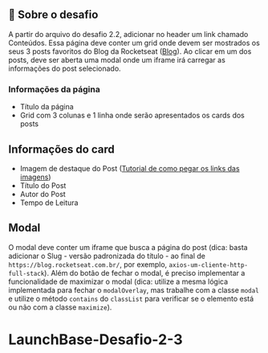 ## :rocket: Sobre o desafio

A partir do arquivo do desafio 2.2, adicionar no header um link chamado Conteúdos. Essa página deve conter um grid onde devem ser mostrados os seus 3 posts favoritos do Blog da Rocketseat ([Blog](https://blog.rocketseat.com.br)). Ao clicar em um dos posts, deve ser aberta uma modal onde um iframe irá carregar as informações do post selecionado.

### Informações da página

- Título da página
- Grid com 3 colunas e 1 linha onde serão apresentados os cards dos posts

## Informações do card

- Imagem de destaque do Post ([Tutorial de como pegar os links das imagens](https://youtu.be/f4aS9ZULm4A))
- Título do Post
- Autor do Post
- Tempo de Leitura

## Modal

O modal deve conter um iframe que busca a página do post (dica: basta adicionar o Slug - versão padronizada do título - ao final de `https://blog.rocketseat.com.br/`, por exemplo, `axios-um-cliente-http-full-stack`). Além do botão de fechar o modal, é preciso implementar a funcionalidade de maximizar o modal (dica: utilize a mesma lógica implementada para fechar o `modalOverlay`, mas trabalhe com a classe `modal` e utilize o método `contains` do `classList` para verificar se o elemento está ou não com a classe `maximize`).
# LaunchBase-Desafio-2-3
